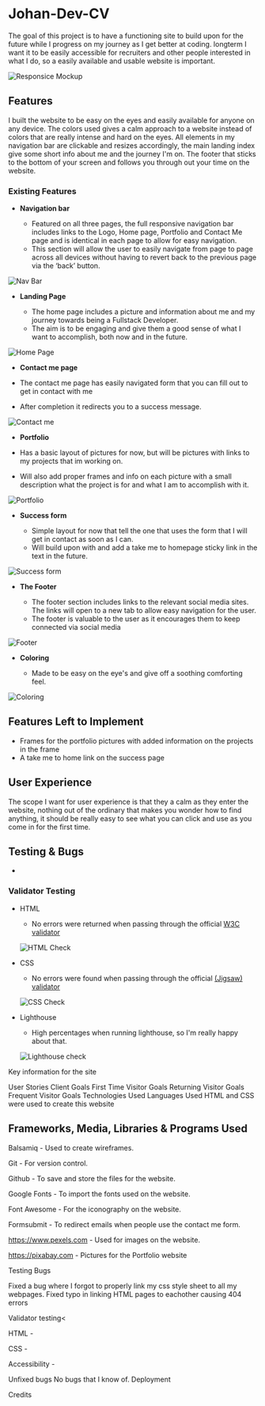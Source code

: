 # Johan-Dev-CV 
The goal of this project is to have a functioning site to build upon for the future while I progress on my journey as I get better at coding.
longterm I want it to be easily accessible for recruiters and other people interested in what I do, so a easily available and usable website is important.

![Responsice Mockup](https://github.com/JohanABlomqvist/johan-dev-cv/blob/178767a103fb3b2f6aaebfc975b307c8f80c707e/assets/images/amiresp.PNG)

## Features

I built the website to be easy on the eyes and easily available for anyone on any device. The colors used gives a calm approach to a website instead of colors that are really intense and hard on the eyes.
All elements in my navigation bar are clickable and resizes accordingly, the main landing index give some short info about me and the journey I'm on. The footer that sticks to the bottom of your screen and follows you through out your time on the website.

### Existing Features 

- __Navigation bar__

  - Featured on all three pages, the full responsive navigation bar includes links to the Logo, Home page, Portfolio and Contact Me page and is identical in each page to allow for easy navigation.
  - This section will allow the user to easily navigate from page to page across all devices without having to revert back to the previous page via the ‘back’ button. 

![Nav Bar](https://github.com/JohanABlomqvist/johan-dev-cv/blob/cae27726fa795bd4eb209c0468c33735c48c727d/assets/images/Nav-bar.PNG)

- __Landing Page__
 
  - The home page includes a picture and information about me and my journey towards being a Fullstack Developer.
   - The aim is to be engaging and give them a good sense of what I want to accomplish, both now and in the future.

![Home Page](https://github.com/JohanABlomqvist/johan-dev-cv/blob/cae27726fa795bd4eb209c0468c33735c48c727d/assets/images/Landing-page.PNG)

- __Contact me page__ 

 - The contact me page has easily navigated form that you can fill out to get in contact with me
 - After completion it redirects you to a success message.

![Contact me](https://github.com/JohanABlomqvist/johan-dev-cv/blob/80bcd8ca9e2a63dd2a5d39fa38941054068f9b74/assets/images/contactmepage.PNG)

- __Portfolio__ 

 - Has a basic layout of pictures for now, but will be pictures with links to my projects that im working on. 
 - Will also add proper frames and info on each picture with a small description what the project is for and what I am to accomplish with it.

![Portfolio](https://github.com/JohanABlomqvist/johan-dev-cv/blob/80bcd8ca9e2a63dd2a5d39fa38941054068f9b74/assets/images/portfpage.PNG)

- __Success form__ 

  - Simple layout for now that tell the one that uses the form that I will get in contact as soon as I can.
  - Will build upon with and add a take me to homepage sticky link in the text in the future.

![Success form](https://github.com/JohanABlomqvist/johan-dev-cv/blob/80bcd8ca9e2a63dd2a5d39fa38941054068f9b74/assets/images/successpage.PNG)

- __The Footer__ 

  - The footer section includes links to the relevant social media sites. The links will open to a new tab to allow easy navigation for the user. 
  - The footer is valuable to the user as it encourages them to keep connected via social media

![Footer](https://github.com/JohanABlomqvist/johan-dev-cv/blob/cae27726fa795bd4eb209c0468c33735c48c727d/assets/images/Footer.PNG)

- __Coloring__

  - Made to be easy on the eye's and give off a soothing comforting feel.

![Coloring](https://github.com/JohanABlomqvist/johan-dev-cv/blob/6fae0e57436933ffb205419feccc2f1458a46c38/assets/images/coloringwebsite.PNG)

## Features Left to Implement

- Frames for the portfolio pictures with added information on the projects in the frame
- A take me to home link on the success page


## User Experience
The scope I want for user experience is that they a calm as they enter the website, nothing out of the ordinary that makes you wonder how to find anything, it should be really easy to see what you can click and use as you come in for the first time. 

## Testing & Bugs
 
- 

### Validator Testing 

- HTML
  - No errors were returned when passing through the official [W3C validator](https://validator.w3.org/nu/)
  
  ![HTML Check](https://github.com/JohanABlomqvist/johan-dev-cv/blob/240e631298527273e0ab07ee05196ee97743086b/assets/images/htmlcheck.PNG)
- CSS
  - No errors were found when passing through the official [(Jigsaw) validator](https://jigsaw.w3.org/css-validator/)
  
  ![CSS Check](https://github.com/JohanABlomqvist/johan-dev-cv/blob/240e631298527273e0ab07ee05196ee97743086b/assets/images/csspass.PNG)

- Lighthouse
  - High percentages when running lighthouse, so I'm really happy about that.

  ![Lighthouse check](https://github.com/JohanABlomqvist/johan-dev-cv/blob/712d3f4aeb3cab8c6aeab4fab5088efd05d219dc/assets/images/Validator_test.PNG)

Key information for the site

User Stories
Client Goals
First Time Visitor Goals
Returning Visitor Goals
Frequent Visitor Goals
Technologies Used
Languages Used
HTML and CSS were used to create this website

## Frameworks, Media, Libraries & Programs Used

Balsamiq - Used to create wireframes.

Git - For version control.

Github - To save and store the files for the website.

Google Fonts - To import the fonts used on the website.

Font Awesome - For the iconography on the website.

Formsubmit - To redirect emails when people use the contact me form.

https://www.pexels.com - Used for images on the website.

https://pixabay.com - Pictures for the Portfolio website

Testing Bugs

Fixed a bug where I forgot to properly link my css style sheet to all my webpages.
Fixed typo in linking HTML pages to eachother causing 404 errors

 Validator testing<

HTML -


CSS -

Accessibility -


Unfixed bugs
No bugs that I know of.
Deployment

Credits
